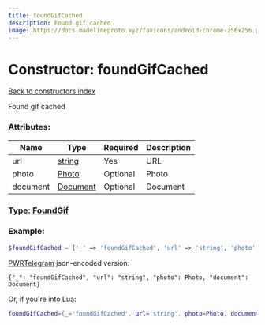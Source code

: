 ```yaml
---
title: foundGifCached
description: Found gif cached
image: https://docs.madelineproto.xyz/favicons/android-chrome-256x256.png
---
```

# Constructor: foundGifCached  
[Back to constructors index](index.md)



Found gif cached

### Attributes:

| Name     |    Type       | Required | Description |
|----------|---------------|----------|-------------|
|url|[string](../types/string.md) | Yes|URL|
|photo|[Photo](../types/Photo.md) | Optional|Photo|
|document|[Document](../types/Document.md) | Optional|Document|



### Type: [FoundGif](../types/FoundGif.md)


### Example:

```php
$foundGifCached = ['_' => 'foundGifCached', 'url' => 'string', 'photo' => Photo, 'document' => Document];
```  

[PWRTelegram](https://pwrtelegram.xyz) json-encoded version:

```
{"_": "foundGifCached", "url": "string", "photo": Photo, "document": Document}
```


Or, if you're into Lua:

```lua
foundGifCached={_='foundGifCached', url='string', photo=Photo, document=Document}

```


